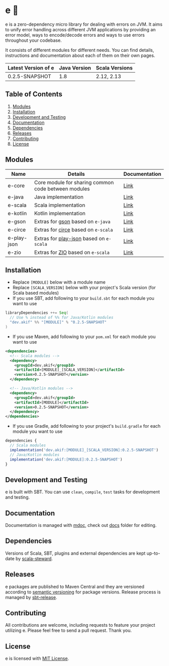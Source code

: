 
[//]: # "This file is generated by [mdoc](https://scalameta.org/mdoc). Do not edit it directly as it will be overwritten. Instead edit corresponding file in docs folder."

# e 🐞

e is a zero-dependency micro library for dealing with errors on JVM. It aims to unify error handling across different JVM applications by providing an error model, ways to encode/decode errors and ways to use errors throughout your codebase.

It consists of different modules for different needs. You can find details, instructions and documentation about each of them on their own pages.

| Latest Version of e | Java Version          | Scala Versions          |
| ------------------- | --------------------- | ----------------------- |
| 0.2.5-SNAPSHOT           | 1.8        | 2.12, 2.13  |

## Table of Contents

1. [Modules](#modules)
2. [Installation](#installation)
3. [Development and Testing](#development-and-testing)
4. [Documentation](#documentation)
5. [Dependencies](#dependencies)
6. [Releases](#releases)
7. [Contributing](#contributing)
8. [License](#license)

## Modules

| Name        | Details                                                                               | Documentation                 |
| ----------- | ------------------------------------------------------------------------------------- | ----------------------------- |
| e-core      | Core module for sharing common code between modules                                   | [Link](e-core/README.md)      |
| e-java      | Java implementation                                                                   | [Link](e-java/README.md)      |
| e-scala     | Scala implementation                                                                  | [Link](e-scala/README.md)     |
| e-kotlin    | Kotlin implementation                                                                 | [Link](e-kotlin/README.md)    |
| e-gson      | Extras for [gson](https://github.com/google/gson) based on `e-java`                   | [Link](e-gson/README.md)      |
| e-circe     | Extras for [circe](https://circe.github.io/circe) based on `e-scala`                  | [Link](e-circe/README.md)     |
| e-play-json | Extras for [play-json](https://github.com/playframework/play-json) based on `e-scala` | [Link](e-play-json/README.md) |
| e-zio       | Extras for [ZIO](https://zio.dev) based on `e-scala`                                  | [Link](e-zio/README.md)       |

## Installation

* Replace `[MODULE]` below with a module name
* Replace `[SCALA_VERSION]` below with your project's Scala version (for Scala based modules)
* If you use SBT, add following to your `build.sbt` for each module you want to use
```scala
libraryDependencies ++= Seq(
  // Use % instead of %% for Java/Kotlin modules
  "dev.akif" %% "[MODULE]" % "0.2.5-SNAPSHOT"
)
```
* If you use Maven, add following to your `pom.xml` for each module you want to use
```xml
<dependencies>
  <!-- Scala modules -->
  <dependency>
    <groupId>dev.akif</groupId>
    <artifactId>[MODULE]_[SCALA_VERSION]</artifactId>
    <version>0.2.5-SNAPSHOT</version>
  </dependency>

  <!-- Java/Kotlin modules -->
  <dependency>
    <groupId>dev.akif</groupId>
    <artifactId>[MODULE]</artifactId>
    <version>0.2.5-SNAPSHOT</version>
  </dependency>
</dependencies>
```
* If you use Gradle, add following to your project's `build.gradle` for each module you want to use

```javascript
dependencies {
  // Scala modules
  implementation('dev.akif:[MODULE]_[SCALA_VERSION]:0.2.5-SNAPSHOT')
  // Java/Kotlin modules
  implementation('dev.akif:[MODULE]:0.2.5-SNAPSHOT')
}
```

## Development and Testing

e is built with SBT. You can use `clean`, `compile`, `test` tasks for development and testing.

## Documentation

Documentation is managed with [mdoc](https://scalameta.org/mdoc), check out [docs](docs) folder for editing.

## Dependencies

Versions of Scala, SBT, plugins and external dependencies are kept up-to-date by [scala-steward](https://github.com/fthomas/scala-steward).

## Releases

e packages are published to Maven Central and they are versioned according to [semantic versioning](https://semver.org) for package versions. Release process is managed by [sbt-release](https://github.com/sbt/sbt-release). 

## Contributing

All contributions are welcome, including requests to feature your project utilizing e. Please feel free to send a pull request. Thank you.

## License

e is licensed with [MIT License](LICENSE.md).
